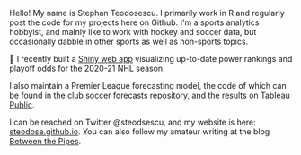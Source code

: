 Hello!
My name is Stephan Teodosescu. I primarily work in R and regularly post the code for my projects here on Github. I'm a sports analytics hobbyist, and mainly like to work with hockey and soccer data, but occasionally dabble in other sports as well as non-sports topics.

🏒  I recently built a [Shiny web app](https://steodosescu.shinyapps.io/nhl-odds/) visualizing up-to-date power rankings and playoff odds for the 2020-21 NHL season.

I also maintain a Premier League forecasting model, the code of which can be found in the club soccer forecasts repository, and the results on [Tableau Public](https://public.tableau.com/app/profile/stephan.teodosescu/viz/PremierLeague19-20Simulations/SimulationsDashboard).

I can be reached on Twitter @steodsescu, and my website is here: [steodose.github.io](https://steodose.github.io/steodosescu.github.io/). You can also follow my amateur writing at the blog [Between the Pipes](https://betweenpipes.wordpress.com/).

<!---
steodose/steodose is a ✨ special ✨ repository because its `README.md` (this file) appears on your GitHub profile.
You can click the Preview link to take a look at your changes.
--->
